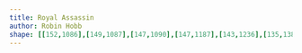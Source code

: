 ```yaml
---
title: Royal Assassin
author: Robin Hobb
shape: [[152,1086],[149,1087],[147,1090],[147,1187],[143,1236],[135,1386],[132,1456],[127,1546],[106,1982],[111,1991],[115,1994],[132,1997],[159,1998],[214,1998],[238,1996],[257,1992],[261,1988],[304,1096],[295,1090],[272,1088],[216,1088],[162,1086]]
---
```

